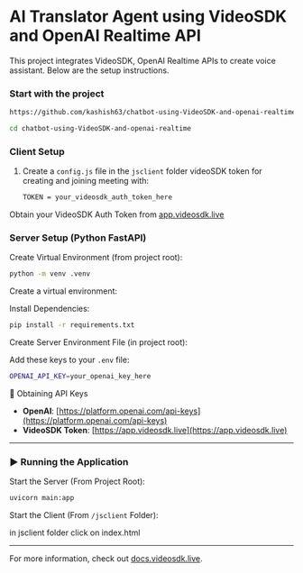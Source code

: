 # AI Translator Agent using VideoSDK and OpenAI Realtime API

This project integrates VideoSDK, OpenAI Realtime APIs to create voice assistant. Below are the setup instructions.

### Start with the project

```sh
https://github.com/kashish63/chatbot-using-VideoSDK-and-openai-realtime.git
```

```sh
cd chatbot-using-VideoSDK-and-openai-realtime
```

### Client Setup


   
1. Create a `config.js` file in the `jsclient` folder videoSDK token for creating and joining meeting with:

   ```sh
   TOKEN = your_videosdk_auth_token_here
   ```


Obtain your VideoSDK Auth Token from [app.videosdk.live](https://app.videosdk.live)

### Server Setup (Python FastAPI)

Create Virtual Environment (from project root):

```sh
python -m venv .venv
```

Create a virtual environment:

Install Dependencies:

```sh
pip install -r requirements.txt
```

Create Server Environment File (in project root):

Add these keys to your `.env` file:

```sh
OPENAI_API_KEY=your_openai_key_here
```

🔑 Obtaining API Keys

- **OpenAI**: [https://platform.openai.com/api-keys](https://platform.openai.com/api-keys)
- **VideoSDK Token**: [https://app.videosdk.live](https://app.videosdk.live)

---

### ▶️ Running the Application

Start the Server (From Project Root):

```sh
uvicorn main:app
```

Start the Client (From `/jsclient` Folder):

in jsclient folder click on index.html

---

For more information, check out [docs.videosdk.live](https://docs.videosdk.live).
